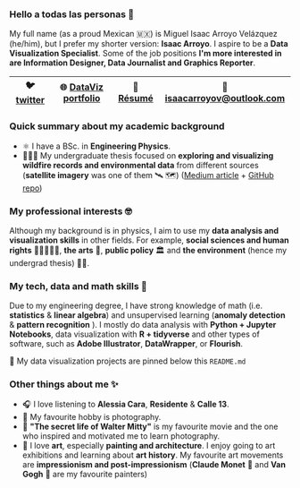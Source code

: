 ### Hello a todas las personas 👋

My full name (as a proud Mexican 🇲🇽) is Miguel Isaac Arroyo Velázquez (he/him), but I prefer my shorter version: **Isaac Arroyo**. I aspire to be a **Data Visualization Specialist**. Some of the job positions **I'm more interested in are Information Designer, Data Journalist and Graphics Reporter**.

| 🐦 [twitter](https://www.twitter.com/unisaacarroyov/) | 🌐 [DataViz portfolio](https://unisaacarroyov.myportfolio.com) | 📄 [Résumé](https://github.com/isaacarroyov/isaacarroyov/blob/main/Resume_Isaac_Arroyo.pdf) |📧 isaacarroyov@outlook.com | 
|---|---|---|---|

### Quick summary about my academic background
- ⚛️ I have a BSc. in **Engineering Physics**. 
- 🌳🔥🌳 My undergraduate thesis focused on **exploring and visualizing wildfire records and environmental data** from different sources (**satellite imagery** was one of them 🛰️ 🗺️) ([Medium article](https://towardsdatascience.com/data-exploration-google-earth-engine-as-my-undergrad-thesis-531ac794dc9b) + [GitHub repo](https://github.com/isaacarroyov/thesis_undergrad))

### My professional interests 🤓
Although my background is in physics, I aim to use my **data analysis and visualization skills** in other fields. For example, **social sciences and human rights** 🧑‍🤝‍🧑👬👭, **the arts** 🎨, **public policy** 🏛️ and **the environment** (hence my undergrad thesis) 🌱🍃.

### My tech, data and math skills 📝
Due to my engineering degree, I have strong knowledge of math (i.e. **statistics** & **linear algebra**) and unsupervised learning (**anomaly detection** & **pattern recognition** ). I mostly do data analysis with **Python + Jupyter Notebooks**, data visualization with **R + tidyverse** and other types of software, such as **Adobe Illustrator**, **DataWrapper**, or **Flourish**.

📌 My data visualization projects are pinned below this `README.md`

### Other things about me ✨
- 🎧 I love listening to **Alessia Cara**, **Residente** & **Calle 13**.
- 📸 My favourite hobby is photography.
- 🎥 **"The secret life of Walter Mitty"** is my favourite movie and the one who inspired and motivated me to learn photography.
- 🎨 I love **art**, especially **painting and architecture**. I enjoy going to art exhibitions and learning about **art history**. My favourite art movements are **impressionism and post-impressionism** (**Claude Monet** 🌷 and **Van Gogh** 🌻 are my favourite painters)

